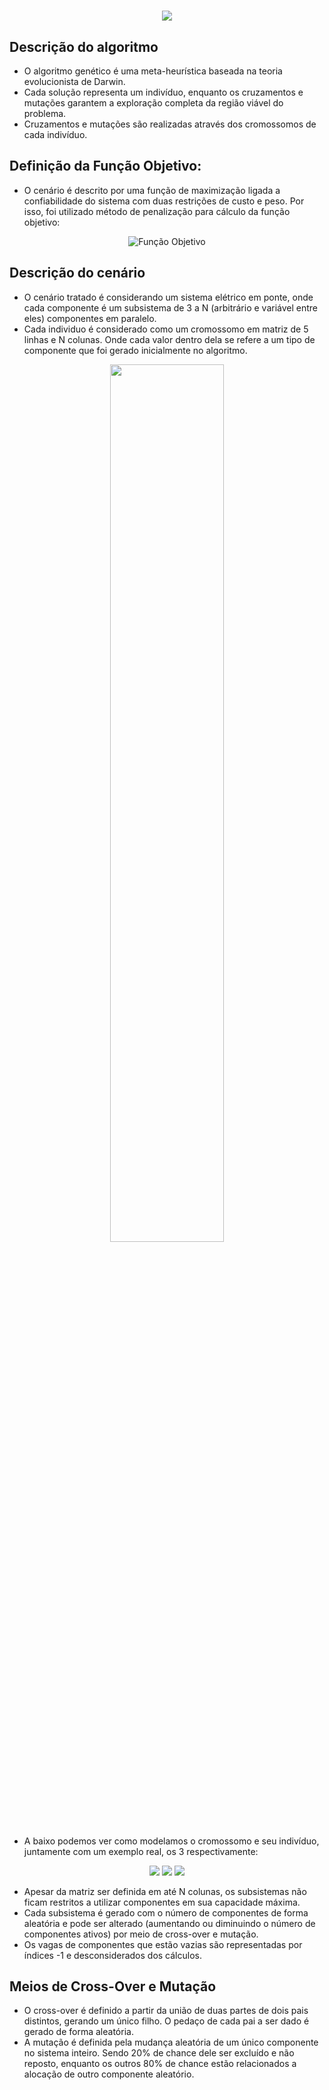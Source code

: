 <h1 align="center">
    <img src="./SolutionEvolutionGA2.png"/>
</h1>

## Descrição do algoritmo
 - O algoritmo genético é uma meta-heurística baseada na teoria evolucionista de Darwin.
 - Cada solução representa um indivíduo, enquanto os cruzamentos e mutações garantem a exploração completa da região viável do problema.
 - Cruzamentos e mutações são realizadas através dos cromossomos de cada indivíduo.

## Definição da Função Objetivo:
 - O cenário é descrito por uma função de maximização ligada a confiabilidade do sistema com duas restrições de custo e peso. Por isso, foi utilizado método de penalização para cálculo da função objetivo:

<p align="center">
  <img src="./FuncaoObjetivo.png" alt="Função Objetivo" />
</p>

## Descrição do cenário
 - O cenário tratado é considerando um sistema elétrico em ponte, onde cada componente é um subsistema de 3 a N (arbitrário e variável entre eles) componentes em paralelo.
 - Cada individuo é considerado como um cromossomo em matriz de 5 linhas e N colunas. Onde cada valor dentro dela se refere a um tipo de componente que foi gerado inicialmente no algoritmo.

<p align="center">
    <img src="../ImgSistemaPonteSVG.svg" width="60%"/>
</p>

 - A baixo podemos ver como modelamos o cromossomo e seu indivíduo, juntamente com um exemplo real, os 3 respectivamente:
 <p align="center">
    <img src="./Cromossomo.png"/>
    <img src="./Individuo.png"/>
    <img src="./ExemploReal.png"/>
</p>

 - Apesar da matriz ser definida em até N colunas, os subsistemas não ficam restritos a utilizar componentes em sua capacidade máxima.
 - Cada subsistema é gerado com o número de componentes de forma aleatória e pode ser alterado (aumentando ou diminuindo o número de componentes ativos) por meio de cross-over e mutação.
 - Os vagas de componentes que estão vazias são representadas por índices -1 e desconsiderados dos cálculos.

## Meios de Cross-Over e Mutação
 - O cross-over é definido a partir da união de duas partes de dois pais distintos, gerando um único filho. O pedaço de cada pai a ser dado é gerado de forma aleatória.
 - A mutação é definida pela mudança aleatória de um único componente no sistema inteiro. Sendo 20% de chance dele ser excluído e não reposto, enquanto os outros 80% de chance estão relacionados a alocação de outro componente aleatório.
